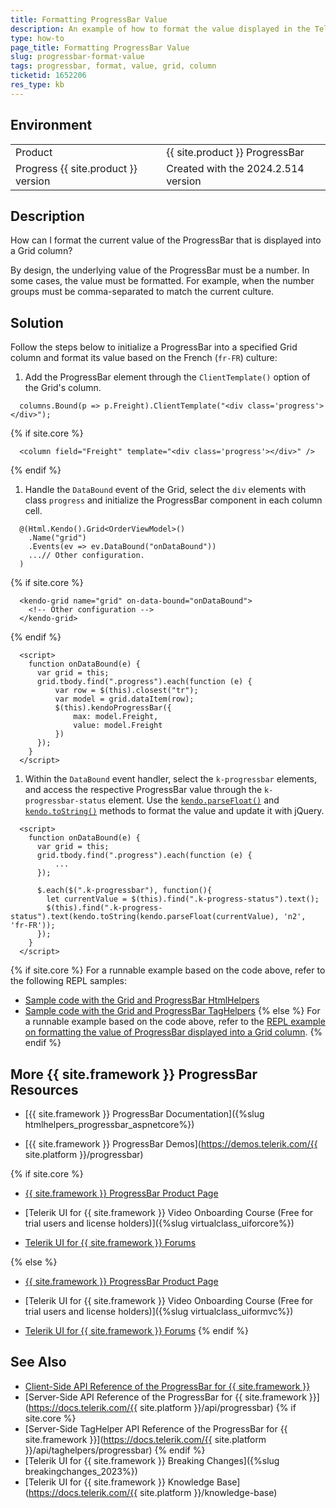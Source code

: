 ```yaml
---
title: Formatting ProgressBar Value
description: An example of how to format the value displayed in the Telerik UI for {{ site.framework }} ProgressBar that is integrated into a Grid column.
type: how-to
page_title: Formatting ProgressBar Value
slug: progressbar-format-value
tags: progressbar, format, value, grid, column
ticketid: 1652206
res_type: kb
---
```


## Environment

<table>
 <tr>
  <td>Product</td>
  <td>{{ site.product }} ProgressBar</td>
 </tr>
 <tr>
  <td>Progress {{ site.product }} version</td>
  <td>Created with the 2024.2.514 version</td>
 </tr>
</table>

## Description

How can I format the current value of the ProgressBar that is displayed into a Grid column?

By design, the underlying value of the ProgressBar must be a number. In some cases, the value must be formatted. For example, when the number groups must be comma-separated to match the current culture.

## Solution

Follow the steps below to initialize a ProgressBar into a specified Grid column and format its value based on the French (`fr-FR`) culture:

1. Add the ProgressBar element through the `ClientTemplate()` option of the Grid's column.

  ```HtmlHelper
    columns.Bound(p => p.Freight).ClientTemplate("<div class='progress'></div>");
  ```
  {% if site.core %}
  ```TagHelper
    <column field="Freight" template="<div class='progress'></div>" />
  ```
  {% endif %}

1. Handle the `DataBound` event of the Grid, select the `div` elements with class `progress` and initialize the ProgressBar component in each column cell.

  ```HtmlHelper
    @(Html.Kendo().Grid<OrderViewModel>()
      .Name("grid")
      .Events(ev => ev.DataBound("onDataBound"))
      ...// Other configuration.
    )
  ```
  {% if site.core %}
  ```TagHelper
    <kendo-grid name="grid" on-data-bound="onDataBound">
      <!-- Other configuration -->
    </kendo-grid>
  ```
  {% endif %}
  ```JS scripts
    <script>
      function onDataBound(e) {
        var grid = this;
        grid.tbody.find(".progress").each(function (e) {
            var row = $(this).closest("tr");
            var model = grid.dataItem(row);
            $(this).kendoProgressBar({
                max: model.Freight,
                value: model.Freight
            })
        });
      }
    </script>
  ```

1. Within the `DataBound` event handler, select the `k-progressbar` elements, and access the respective ProgressBar value through the `k-progressbar-status` element. Use the [`kendo.parseFloat()`](https://docs.telerik.com/kendo-ui/api/javascript/kendo/methods/parsefloat) and [`kendo.toString()`](https://docs.telerik.com/kendo-ui/api/javascript/kendo/methods/tostring) methods to format the value and update it with jQuery.

  ```JS scripts
    <script>
      function onDataBound(e) {
        var grid = this;
        grid.tbody.find(".progress").each(function (e) {
            ... 
        });

        $.each($(".k-progressbar"), function(){
          let currentValue = $(this).find(".k-progress-status").text();
          $(this).find(".k-progress-status").text(kendo.toString(kendo.parseFloat(currentValue), 'n2', 'fr-FR'));
        });
      }
    </script>
  ```

{% if site.core %}
For a runnable example based on the code above, refer to the following REPL samples:

* [Sample code with the Grid and ProgressBar HtmlHelpers](https://netcorerepl.telerik.com/GykLQIlH233FLp0u38)
* [Sample code with the Grid and ProgressBar TagHelpers](https://netcorerepl.telerik.com/GSkhGybH25bau4l909)
{% else %}
For a runnable example based on the code above, refer to the [REPL example on formatting the value of ProgressBar displayed into a Grid column](https://netcorerepl.telerik.com/GykLQIlH233FLp0u38).
{% endif %}

## More {{ site.framework }} ProgressBar Resources

* [{{ site.framework }} ProgressBar Documentation]({%slug htmlhelpers_progressbar_aspnetcore%})

* [{{ site.framework }} ProgressBar Demos](https://demos.telerik.com/{{ site.platform }}/progressbar)

{% if site.core %}
* [{{ site.framework }} ProgressBar Product Page](https://www.telerik.com/aspnet-core-ui/progress-bar)

* [Telerik UI for {{ site.framework }} Video Onboarding Course (Free for trial users and license holders)]({%slug virtualclass_uiforcore%})

* [Telerik UI for {{ site.framework }} Forums](https://www.telerik.com/forums/aspnet-core-ui)

{% else %}
* [{{ site.framework }} ProgressBar Product Page](https://www.telerik.com/aspnet-mvc/progressbar)

* [Telerik UI for {{ site.framework }} Video Onboarding Course (Free for trial users and license holders)]({%slug virtualclass_uiformvc%})

* [Telerik UI for {{ site.framework }} Forums](https://www.telerik.com/forums/aspnet-mvc)
{% endif %}

## See Also

* [Client-Side API Reference of the ProgressBar for {{ site.framework }}](https://docs.telerik.com/kendo-ui/api/javascript/ui/progressbar)
* [Server-Side API Reference of the ProgressBar for {{ site.framework }}](https://docs.telerik.com/{{ site.platform }}/api/progressbar)
{% if site.core %}
* [Server-Side TagHelper API Reference of the ProgressBar for {{ site.framework }}](https://docs.telerik.com/{{ site.platform }}/api/taghelpers/progressbar)
{% endif %}
* [Telerik UI for {{ site.framework }} Breaking Changes]({%slug breakingchanges_2023%})
* [Telerik UI for {{ site.framework }} Knowledge Base](https://docs.telerik.com/{{ site.platform }}/knowledge-base)

